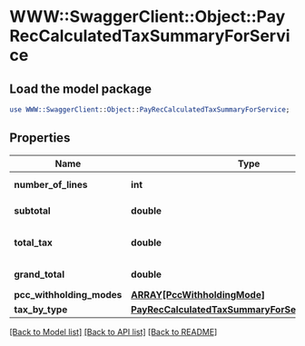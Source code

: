 # WWW::SwaggerClient::Object::PayRecCalculatedTaxSummaryForService

## Load the model package
```perl
use WWW::SwaggerClient::Object::PayRecCalculatedTaxSummaryForService;
```

## Properties
Name | Type | Description | Notes
------------ | ------------- | ------------- | -------------
**number_of_lines** | **int** | Count of lines | [optional] 
**subtotal** | **double** | Sum of grossvalues | [optional] 
**total_tax** | **double** | Sum of all withholding values | [optional] 
**grand_total** | **double** | Sum all NetValues | [optional] 
**pcc_withholding_modes** | [**ARRAY[PccWithholdingMode]**](PccWithholdingMode.md) |  | [optional] 
**tax_by_type** | [**PayRecCalculatedTaxSummaryForServiceTaxByType**](PayRecCalculatedTaxSummaryForServiceTaxByType.md) |  | [optional] 

[[Back to Model list]](../README.md#documentation-for-models) [[Back to API list]](../README.md#documentation-for-api-endpoints) [[Back to README]](../README.md)


